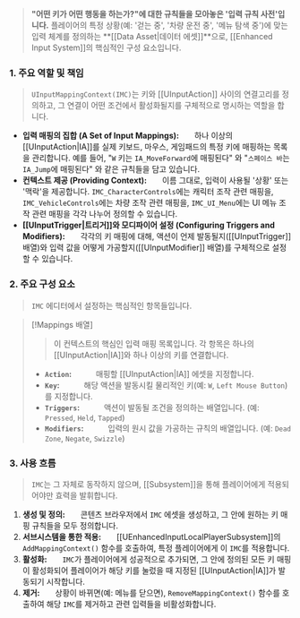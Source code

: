 > **"어떤 키가 어떤 행동을 하는가?"에 대한 규칙들을 모아놓은 '입력 규칙 사전'입니다.** 플레이어의 특정 상황(예: '걷는 중', '차량 운전 중', '메뉴 탐색 중')에 맞는 입력 체계를 정의하는 **[[Data Asset|데이터 에셋]]**으로, [[Enhanced Input System]]의 핵심적인 구성 요소입니다.

### **1. 주요 역할 및 책임**
> `UInputMappingContext(IMC)`는 키와 [[UInputAction]] 사이의 연결고리를 정의하고, 그 연결이 어떤 조건에서 활성화될지를 구체적으로 명시하는 역할을 합니다.
* **입력 매핑의 집합 (A Set of Input Mappings):**
      하나 이상의 [[UInputAction|IA]]를 실제 키보드, 마우스, 게임패드의 특정 키에 매핑하는 목록을 관리합니다. 예를 들어, "`W` 키는 `IA_MoveForward`에 매핑된다" 와 "`스페이스 바`는 `IA_Jump`에 매핑된다" 와 같은 규칙들을 담고 있습니다.
* **컨텍스트 제공 (Providing Context):**
      이름 그대로, 입력이 사용될 '상황' 또는 '맥락'을 제공합니다. `IMC_CharacterControls`에는 캐릭터 조작 관련 매핑을, `IMC_VehicleControls`에는 차량 조작 관련 매핑을, `IMC_UI_Menu`에는 UI 메뉴 조작 관련 매핑을 각각 나누어 정의할 수 있습니다.
* **[[UInputTrigger|트리거]]와 모디파이어 설정 (Configuring Triggers and Modifiers):**
      각각의 키 매핑에 대해, 액션이 언제 발동될지([[UInputTrigger]] 배열)와 입력 값을 어떻게 가공할지([[UInputModifier]] 배열)를 구체적으로 설정할 수 있습니다.

### **2. 주요 구성 요소**
> `IMC` 에디터에서 설정하는 핵심적인 항목들입니다.

>[!Mappings 배열]
>> 이 컨텍스트의 핵심인 입력 매핑 목록입니다. 각 항목은 하나의 [[UInputAction|IA]]와 하나 이상의 키를 연결합니다.
>* **`Action`:**
          매핑할 [[UInputAction|IA]] 에셋을 지정합니다.
>* **`Key`:**
          해당 액션을 발동시킬 물리적인 키(예: `W`, `Left Mouse Button`)를 지정합니다.
>* **`Triggers`:**
          액션이 발동될 조건을 정의하는 배열입니다. (예: `Pressed`, `Held`, `Tapped`)
>* **`Modifiers`:**
          입력의 원시 값을 가공하는 규칙의 배열입니다. (예: `Dead Zone`, `Negate`, `Swizzle`)

### **3. 사용 흐름**
> `IMC`는 그 자체로 동작하지 않으며, [[Subsystem]]을 통해 플레이어에게 적용되어야만 효력을 발휘합니다.
1. **생성 및 정의:**
      콘텐츠 브라우저에서 `IMC` 에셋을 생성하고, 그 안에 원하는 키 매핑 규칙들을 모두 정의합니다.
2. **서브시스템을 통한 적용:**
      [[UEnhancedInputLocalPlayerSubsystem]]의 `AddMappingContext()` 함수를 호출하여, 특정 플레이어에게 이 `IMC`를 적용합니다.
3. **활성화:**
      `IMC`가 플레이어에게 성공적으로 추가되면, 그 안에 정의된 모든 키 매핑이 활성화되어 플레이어가 해당 키를 눌렀을 때 지정된 [[UInputAction|IA]]가 발동되기 시작합니다.
4. **제거:**
      상황이 바뀌면(예: 메뉴를 닫으면), `RemoveMappingContext()` 함수를 호출하여 해당 `IMC`를 제거하고 관련 입력들을 비활성화합니다.